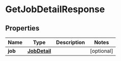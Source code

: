 

# GetJobDetailResponse

## Properties

Name | Type | Description | Notes
------------ | ------------- | ------------- | -------------
**job** | [**JobDetail**](JobDetail.md) |  |  [optional]



